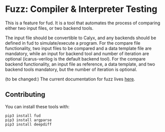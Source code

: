 # Fuzz: Compiler & Interpreter Testing
This is a feature for fud. It is a tool that automates the process
of comparing either two input files, or two backend tools. 

The input file should be convertible to Calyx, and any backends should be defined in fud to simulate/execute a program.
For the compare file functionality, two input files to be compared and a data template file are mandatory, while an input for backend tool and number of iteration are optional (icarus-verilog is the default backend tool).
For the compare backend functionality, an input file as reference, a data template, and two backend tools mandatory, but the number of iteration is optional.

(to be changed:) The current documentation for fuzz lives [here](https://docs.calyxir.org/fud/index.html).

## Contributing

You can install these tools with:
```
pip3 install fud
pip3 install argparse
pip3 install deepdiff
```
